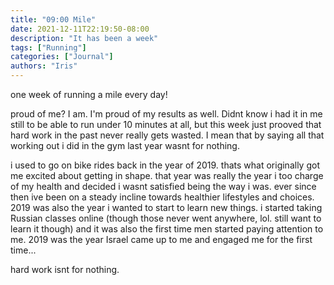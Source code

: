 ```yaml
---
title: "09:00 Mile"
date: 2021-12-11T22:19:50-08:00
description: "It has been a week"
tags: ["Running"]
categories: ["Journal"]
authors: "Iris"
---
```


one week of running a mile every day!

proud of me? I am. I'm proud of my results as well. Didnt know i had it in me still to be able to run under 10 minutes at all, but this week just prooved that hard work in the past never really gets wasted. I mean that by saying all that working out i did in the gym last year wasnt for nothing. 

i used to go on bike rides back in the year of 2019. thats what originally got me excited about getting in shape. that year was really the year i too charge of my health and decided i wasnt satisfied being the way i was. ever since then ive been on a steady incline towards healthier lifestyles and choices. 2019 was also the year i wanted to start to learn new things. i started taking Russian classes online (though those never went anywhere, lol. still want to learn it though) and it was also the first time men started paying attention to me. 2019 was the year Israel came up to me and engaged me for the first time...

hard work isnt for nothing. 
